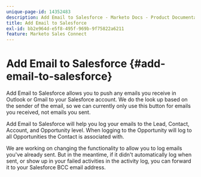 ```yaml
---
unique-page-id: 14352483
description: Add Email to Salesforce - Marketo Docs - Product Documentation
title: Add Email to Salesforce
exl-id: bb2e964d-e5f8-495f-969b-9f75822a6211
feature: Marketo Sales Connect
---
```

# Add Email to Salesforce {#add-email-to-salesforce}

Add Email to Salesforce allows you to push any emails you receive in Outlook or Gmail to your Salesforce account. We do the look up based on the sender of the email, so we can currently only use this button for emails you received, not emails you sent.

Add Email to Salesforce will help you log your emails to the Lead, Contact, Account, and Opportunity level. When logging to the Opportunity will log to all Opportunities the Contact is associated with.

We are working on changing the functionality to allow you to log emails you've already sent. But in the meantime, if it didn't automatically log when sent, or show up in your failed activities in the activity log, you can forward it to your Salesforce BCC email address.
